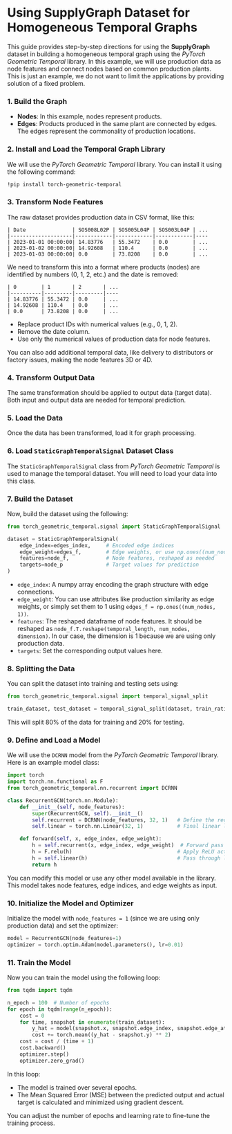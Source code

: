 # Using **SupplyGraph** Dataset for Homogeneous Temporal Graphs

This guide provides step-by-step directions for using the **SupplyGraph** dataset in building a homogeneous temporal graph using the *PyTorch Geometric Temporal* library. In this example, we will use production data as node features and connect nodes based on common production plants. This is just an example, we do not want to limit the applications by providing solution of a fixed problem.

### 1. Build the Graph
- **Nodes**: In this example, nodes represent products.
- **Edges**: Products produced in the same plant are connected by edges. The edges represent the commonality of production locations.
  
### 2. Install and Load the Temporal Graph Library
We will use the *PyTorch Geometric Temporal* library. You can install it using the following command:

```bash
!pip install torch-geometric-temporal
```

### 3. Transform Node Features
The raw dataset provides production data in CSV format, like this:

```
| Date               | SOS008L02P | SOS005L04P | SOS003L04P | ...
|--------------------|------------|------------|------------|----
| 2023-01-01 00:00:00| 14.83776   | 55.3472    | 0.0        | ...
| 2023-01-02 00:00:00| 14.92608   | 110.4      | 0.0        | ...
| 2023-01-03 00:00:00| 0.0        | 73.8208    | 0.0        | ...
```

We need to transform this into a format where products (nodes) are identified by numbers (0, 1, 2, etc.) and the date is removed:

```
| 0        | 1       | 2       | ...
|----------|---------|---------|----
| 14.83776 | 55.3472 | 0.0     | ...
| 14.92608 | 110.4   | 0.0     | ...
| 0.0      | 73.8208 | 0.0     | ...
```

- Replace product IDs with numerical values (e.g., 0, 1, 2).
- Remove the date column.
- Use only the numerical values of production data for node features.

You can also add additional temporal data, like delivery to distributors or factory issues, making the node features 3D or 4D.

### 4. Transform Output Data
The same transformation should be applied to output data (target data). Both input and output data are needed for temporal prediction.

### 5. Load the Data
Once the data has been transformed, load it for graph processing.

### 6. Load `StaticGraphTemporalSignal` Dataset Class
The `StaticGraphTemporalSignal` class from *PyTorch Geometric Temporal* is used to manage the temporal dataset. You will need to load your data into this class.

### 7. Build the Dataset
Now, build the dataset using the following:

```python
from torch_geometric_temporal.signal import StaticGraphTemporalSignal

dataset = StaticGraphTemporalSignal(
    edge_index=edges_index,     # Encoded edge indices
    edge_weight=edges_f,        # Edge weights, or use np.ones((num_nodes, 1)) if none
    features=node_f,            # Node features, reshaped as needed
    targets=node_p              # Target values for prediction
)
```

- `edge_index`: A numpy array encoding the graph structure with edge connections.
- `edge_weight`: You can use attributes like production similarity as edge weights, or simply set them to 1 using `edges_f = np.ones((num_nodes, 1))`.
- `features`: The reshaped dataframe of node features. It should be reshaped as `node_f.T.reshape(temporal_length, num_nodes, dimension)`. In our case, the dimension is 1 because we are using only production data.
- `targets`: Set the corresponding output values here.

### 8. Splitting the Data
You can split the dataset into training and testing sets using:

```python
from torch_geometric_temporal.signal import temporal_signal_split

train_dataset, test_dataset = temporal_signal_split(dataset, train_ratio=0.8)
```

This will split 80% of the data for training and 20% for testing.

### 9. Define and Load a Model
We will use the `DCRNN` model from the *PyTorch Geometric Temporal* library. Here is an example model class:

```python
import torch
import torch.nn.functional as F
from torch_geometric_temporal.nn.recurrent import DCRNN

class RecurrentGCN(torch.nn.Module):
    def __init__(self, node_features):
        super(RecurrentGCN, self).__init__()
        self.recurrent = DCRNN(node_features, 32, 1)   # Define the recurrent layer
        self.linear = torch.nn.Linear(32, 1)           # Final linear layer

    def forward(self, x, edge_index, edge_weight):
        h = self.recurrent(x, edge_index, edge_weight)  # Forward pass through DCRNN
        h = F.relu(h)                                  # Apply ReLU activation
        h = self.linear(h)                             # Pass through linear layer
        return h
```

You can modify this model or use any other model available in the library. This model takes node features, edge indices, and edge weights as input.

### 10. Initialize the Model and Optimizer
Initialize the model with `node_features = 1` (since we are using only production data) and set the optimizer:

```python
model = RecurrentGCN(node_features=1)
optimizer = torch.optim.Adam(model.parameters(), lr=0.01)
```

### 11. Train the Model
Now you can train the model using the following loop:

```python
from tqdm import tqdm

n_epoch = 100  # Number of epochs
for epoch in tqdm(range(n_epoch)):
    cost = 0
    for time, snapshot in enumerate(train_dataset):
        y_hat = model(snapshot.x, snapshot.edge_index, snapshot.edge_attr)  # Model prediction
        cost += torch.mean((y_hat - snapshot.y) ** 2)                       # MSE loss
    cost = cost / (time + 1)                                                # Average cost
    cost.backward()                                                         # Backpropagation
    optimizer.step()                                                        # Update weights
    optimizer.zero_grad()                                                   # Reset gradients
```

In this loop:
- The model is trained over several epochs.
- The Mean Squared Error (MSE) between the predicted output and actual target is calculated and minimized using gradient descent.

You can adjust the number of epochs and learning rate to fine-tune the training process.
